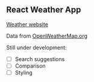 ## React Weather App

[Weather website](https://brian-react-weather-app.netlify.app/)

Data from [OpenWeatherMap.org](https://openweathermap.org/)

Still under development:

- [ ] Search suggestions
- [ ] Comparison
- [ ] Styling
